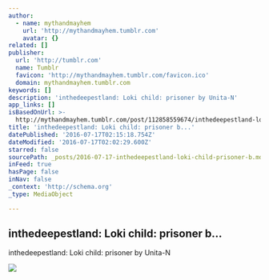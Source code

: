 ```yaml
---
author:
  - name: mythandmayhem
    url: 'http://mythandmayhem.tumblr.com'
    avatar: {}
related: []
publisher:
  url: 'http://tumblr.com'
  name: Tumblr
  favicon: 'http://mythandmayhem.tumblr.com/favicon.ico'
  domain: mythandmayhem.tumblr.com
keywords: []
description: 'inthedeepestland: Loki child: prisoner by Unita-N'
app_links: []
isBasedOnUrl: >-
  http://mythandmayhem.tumblr.com/post/112858559674/inthedeepestland-loki-child-prisoner-by-unita-n
title: 'inthedeepestland: Loki child: prisoner b...'
datePublished: '2016-07-17T02:15:18.754Z'
dateModified: '2016-07-17T02:02:29.600Z'
starred: false
sourcePath: _posts/2016-07-17-inthedeepestland-loki-child-prisoner-b.md
inFeed: true
hasPage: false
inNav: false
_context: 'http://schema.org'
_type: MediaObject

---
```

<article style=""><h1>inthedeepestland: Loki child: prisoner b...</h1><p>inthedeepestland: Loki child: prisoner by Unita-N</p><img src="http://67.media.tumblr.com/ca6619cd3d90bd889efebe45856c583d/tumblr_mu78sveurB1rkjw3bo1_1280.jpg" /></article>